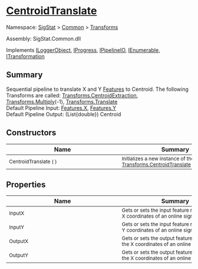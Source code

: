 # [CentroidTranslate](./CentroidTranslate.md)

Namespace: [SigStat]() > [Common](./../README.md) > [Transforms](./README.md)

Assembly: SigStat.Common.dll

Implements [ILoggerObject](./../ILoggerObject.md), [IProgress](./../Helpers/IProgress.md), [IPipelineIO](./../Pipeline/IPipelineIO.md), [IEnumerable](https://docs.microsoft.com/en-us/dotnet/api/System.Collections.IEnumerable), [ITransformation](./../ITransformation.md)

## Summary
Sequential pipeline to translate X and Y [Features](https://github.com/hargitomi97/sigstat/blob/master/docs/md/SigStat/Common/Features.md) to Centroid.  The following Transforms are called: [Transforms.CentroidExtraction](https://github.com/hargitomi97/sigstat/blob/master/docs/md/SigStat/Common/Transforms/CentroidExtraction.md), [Transforms.Multiply](https://github.com/hargitomi97/sigstat/blob/master/docs/md/SigStat/Common/Transforms/Multiply.md)(-1), [Transforms.Translate](https://github.com/hargitomi97/sigstat/blob/master/docs/md/SigStat/Common/Transforms/Translate.md)<br>Default Pipeline Input: [Features.X](https://github.com/hargitomi97/sigstat/blob/master/docs/md/SigStat/Common/Features.md), [Features.Y](https://github.com/hargitomi97/sigstat/blob/master/docs/md/SigStat/Common/Features.md)<br>Default Pipeline Output: (List{double}) Centroid

## Constructors

| Name | Summary | 
| --- | --- | 
| <sub>CentroidTranslate (  )</sub><div style="width: 290px">| <sub>Initializes a new instance of the [Transforms.CentroidTranslate](https://github.com/hargitomi97/sigstat/blob/master/docs/md/SigStat/Common/Transforms/CentroidTranslate.md) class.</sub><div style="width: 290px">| <br>


## Properties

| Name | Summary | 
| --- | --- | 
| <sub>InputX</sub><div style="width: 290px">| <sub>Gets or sets the input feature representing the X coordinates of an online signature</sub><div style="width: 290px">| <br>
| <sub>InputY</sub><div style="width: 290px">| <sub>Gets or sets the input feature representing the Y coordinates of an online signature</sub><div style="width: 290px">| <br>
| <sub>OutputX</sub><div style="width: 290px">| <sub>Gets or sets the output feature representing the X coordinates of an online signature</sub><div style="width: 290px">| <br>
| <sub>OutputY</sub><div style="width: 290px">| <sub>Gets or sets the output feature representing the X coordinates of an online signature</sub><div style="width: 290px">| <br>



